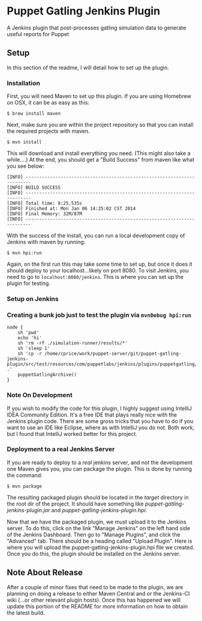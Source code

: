 Puppet Gatling Jenkins Plugin
================================

A Jenkins plugin that post-processes gatling simulation data to generate useful reports for Puppet

## Setup

In this section of the readme, I will detail how to set up the plugin.

### Installation

First, you will need Maven to set up this plugin. If you are using Homebrew on OSX, it can be as easy as this:

    $ brew install maven

Next, make sure you are within the project repository so that you can install the required projects with maven.

    $ mvn install

This will download and install everything you need. (This might also take a while....) At the end, you should get a "Build Success" from maven like what you see below:

    [INFO] ------------------------------------------------------------------------
    [INFO] BUILD SUCCESS
    [INFO] ------------------------------------------------------------------------
    [INFO] Total time: 8:25.535s
    [INFO] Finished at: Mon Jan 06 14:25:02 CST 2014
    [INFO] Final Memory: 32M/87M
    [INFO] ------------------------------------------------------------------------

With the success of the install, you can run a local development copy of Jenkins with maven by running:

    $ mvn hpi:run

Again, on the first run this may take some time to set up, but once it does it should deploy to your localhost...likely on port 8080. To visit Jenkins, you need to go to `localhost:8080/jenkins`. This is where you can set up the plugin for testing.

### Setup on Jenkins

### Creating a bunk job just to test the plugin via `mvnDebug hpi:run`

```
node {
    sh 'pwd'
    echo 'hi'
    sh 'rm -rf ./simulation-runner/results/*'
    sh 'sleep 1'
    sh 'cp -r /home/cprice/work/puppet-server/git/puppet-gatling-jenkins-plugin/src/test/resources/com/puppetlabs/jenkins/plugins/puppetgatling/steps/PuppetGatlingArchiverStepTest/workspace/* .'
    puppetGatlingArchive()
}
```

### Note On Development

If you wish to modify the code for this plugin, I highly suggest using IntelliJ IDEA Community Edition. It's a free IDE that plays really nice with the Jenkins plugin code. There are some gross tricks that you have to do if you want to use an IDE like Eclipse, where as with IntelliJ you do not. Both work, but I found that IntelliJ worked better for this project.

### Deployment to a real Jenkins Server

If you are ready to deploy to a _real_ jenkins server, and not the development one Maven gives you, you can package the plugin. This is done by running the command:

    $ mvn package

The resulting packaged plugin should be located in the _target_ directory in the root dir of the project. It should have something like _puppet-gatling-jenkins-plugin.jar_ and _puppet-gatling-jenkins-plugin.hpi_.

Now that we have the packaged plugin, we must upload it to the Jenkins server. To do this, click on the link "Manage Jenkins" on the left hand side of the Jenkins Dashboard. Then go to "Manage Plugins", and click the "Advanced" tab. There should be a heading called "Upload Plugin". Here is where you will upload the puppet-gatling-jenkins-plugin.hpi file we created. Once you do this, the plugin should be installed on the Jenkins server.

## Note About Release

After a couple of minor fixes that need to be made to the plugin, we are planning on doing a release to either Maven Central and or the Jenkins-CI wiki (...or other relevant plugin hosts). Once this has happened we will update this portion of the README for more information on how to obtain the latest build.
